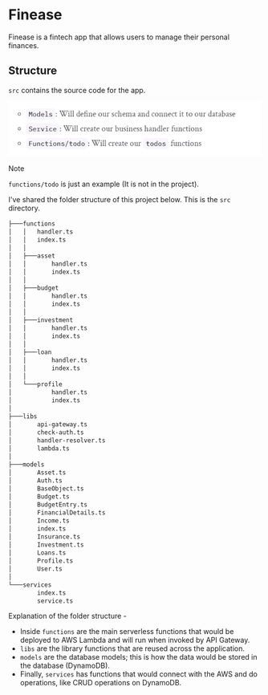 # Finease

Finease is a fintech app that allows users to manage their personal finances.

## Structure

`src` contains the source code for the app.

![Alt text](image.png)


> [!NOTE] 
> `functions/todo` is just an example (It is not in the project).

I've shared the folder structure of this project below. This is the ```src``` directory.

```
├───functions
│   │   handler.ts
│   │   index.ts
│   │   
│   ├───asset
│   │       handler.ts
│   │       index.ts
│   │       
│   ├───budget
│   │       handler.ts
│   │       index.ts
│   │       
│   ├───investment
│   │       handler.ts
│   │       index.ts
│   │       
│   ├───loan
│   │       handler.ts
│   │       index.ts
│   │       
│   └───profile
│           handler.ts
│           index.ts
│
├───libs
│       api-gateway.ts
│       check-auth.ts
│       handler-resolver.ts
│       lambda.ts
│       
├───models
│       Asset.ts
│       Auth.ts
│       BaseObject.ts
│       Budget.ts
│       BudgetEntry.ts
│       FinancialDetails.ts
│       Income.ts
│       index.ts
│       Insurance.ts
│       Investment.ts
│       Loans.ts
│       Profile.ts
│       User.ts
│
└───services
        index.ts
        service.ts
```

Explanation of the folder structure -
- Inside `functions` are the main serverless functions that would be deployed to AWS Lambda and will run when invoked by API Gateway.
- `libs` are the library functions that are reused across the application.
- `models` are the database models; this is how the data would be stored in the database (DynamoDB).
- Finally, `services` has functions that would connect with the AWS and do operations, like CRUD operations on DynamoDB.
